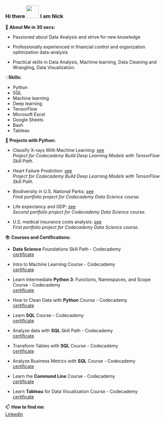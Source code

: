 ### Hi there <img src="https://user-images.githubusercontent.com/125153189/232493501-3c51bc52-330d-4343-a284-659a624cf022.gif" width="40"> I am Nick


👀 **About Me in 30 secs:** 

 - Passioned about Data Analysis and strive for new knowledge

 - Professionally experienced in financial control and organization optimization data-analysis

 - Practical skills in Data Analysis, Machine learning, Data Cleaning and Wrangling, Data Visualization.  
  
  
💡**Skills:**

 - Python
 - SQL
 - Machine learning
 - Deep learning
 - TensorFlow
 - Microsoft Excel
 - Google Sheets
 - Bash
 - Tableau
  
🐍 **Projects with Python:**

 - Classify X-rays With Machine Learning: [see](https://github.com/nefedovnd/Classify-X-rays-With-Machine-Learning)  
   *Project for Codecademy Build Deep Learning Models with TensorFlow Skill Path.*

 - Heart Failure Prediction: [see](https://github.com/nefedovnd/Heart-Failure-Prediction)  
   *Project for Codecademy Build Deep Learning Models with TensorFlow Skill Path.*
   
 - Biodiversity in U.S. National Parks: [see](https://github.com/nefedovnd/Biodiversity_in_US_national_parks)  
   *Final portfolio project for Codecademy Data Science course.*

 - Life expectancy and GDP: [see](https://github.com/nefedovnd/Life_expectancy_and_GDP)   
   *Second portfolio project for Codecademy Data Science course.*

 - U.S. medical insurance costs analysis: [see](https://github.com/nefedovnd/US_medical_insurance_costs)  
   *First portfolio project for Codecademy Data Science course.* 

📚 **Courses and Certifications:**

 - **Data Science** Foundations Skill Path - Codecademy  
   [certificate](https://www.codecademy.com/profiles/nefedovn/certificates/738a7262ff2b4a49b062c25482dc2549)

 - Intro to Machine Learning Course - Codecademy  
   [certificate](https://www.codecademy.com/profiles/nefedovn/certificates/3280edcd0d1bd827ba63f80f8eef4098)

 - Learn Intermediate **Python 3**: Functions, Namespaces, and Scope Course - Codecademy  
   [certificate](https://www.codecademy.com/profiles/nefedovn/certificates/15702a4b792847e1a90f59e2ecac7a97)

 - How to Clean Data with **Python** Course - Codecademy  
   [certificate](https://www.codecademy.com/profiles/nefedovn/certificates/e773a003314c1be60da8388a90a77e78)

 - Learn **SQL** Course - Codecademy  
   [certificate](https://www.codecademy.com/profiles/nefedovn/certificates/042a4e5884e3eb6ea1f2a12be6abb851)

 - Analyze data with **SQL** Skill Path - Codecademy  
   [certificate](https://www.codecademy.com/profiles/nefedovn/certificates/5cafb2d937090210d7df3652)
   
 - Transform Tables with **SQL** Course - Codecademy  
   [certificate](https://www.codecademy.com/profiles/nefedovn/certificates/e5a7d252b2274abca4ea306d5fa4b4b6)

 - Analyze Business Metrics with **SQL** Course - Codecademy  
   [certificate](https://www.codecademy.com/profiles/nefedovn/certificates/df5cd23425d43d23a967efebf18f5a8e)

 - Learn the **Command Line** Course - Codecademy  
   [certificate](https://www.codecademy.com/profiles/nefedovn/certificates/c87ba0541f8be78bc2f4ba1128233f6f)

 - Learn **Tableau** for Data Visualization Course - Codecademy  
   [certificate](https://www.codecademy.com/profiles/nefedovn/certificates/bb909db0a89b47a59d9bf08a039e28ad)


   
   

📫 **How to find me**:  
   [LinkedIn](https://www.linkedin.com/in/nikita-nefedov/)
